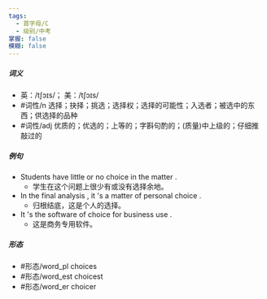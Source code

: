```yaml
---
tags:
  - 首字母/C
  - 级别/中考
掌握: false
模糊: false
---
```

##### 词义
- 英：/tʃɔɪs/； 美：/tʃɔɪs/
- #词性/n  选择；抉择；挑选；选择权；选择的可能性；入选者；被选中的东西；供选择的品种
- #词性/adj  优质的；优选的；上等的；字斟句酌的；(质量)中上级的；仔细推敲过的
##### 例句
- Students have little or no choice in the matter .
	- 学生在这个问题上很少有或没有选择余地。
- In the final analysis , it 's a matter of personal choice .
	- 归根结底，这是个人的选择。
- It 's the software of choice for business use .
	- 这是商务专用软件。
##### 形态
- #形态/word_pl choices
- #形态/word_est choicest
- #形态/word_er choicer
